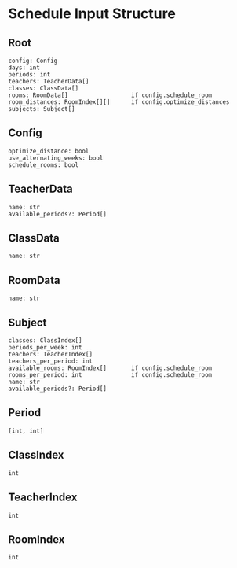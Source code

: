 # Schedule Input Structure

## Root

```
config: Config
days: int
periods: int
teachers: TeacherData[]
classes: ClassData[]
rooms: RoomData[]                  if config.schedule_room
room_distances: RoomIndex[][]      if config.optimize_distances
subjects: Subject[]
```

## Config

```
optimize_distance: bool
use_alternating_weeks: bool
schedule_rooms: bool
```

## TeacherData

```
name: str
available_periods?: Period[]
```

## ClassData

```
name: str
```

## RoomData

```
name: str
```

## Subject

```
classes: ClassIndex[]
periods_per_week: int
teachers: TeacherIndex[]
teachers_per_period: int
available_rooms: RoomIndex[]       if config.schedule_room
rooms_per_period: int              if config.schedule_room
name: str
available_periods?: Period[]
```

## Period

`[int, int]`

## ClassIndex

`int`

## TeacherIndex

`int`

## RoomIndex

`int`
